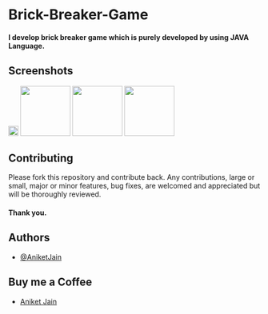 # Brick-Breaker-Game
#### I develop brick breaker game which is purely developed by using JAVA Language.

## Screenshots

<p float="left">
	<img src="https://github.com/dev-aniketj/Brick-Breaker-Game/blob/master/SS/SS_1.png" width="20"/>
	<img src="https://github.com/dev-aniketj/Brick-Breaker-Game/blob/master/SS/SS_2.png" width="100"/>
	<img src="https://github.com/dev-aniketj/Brick-Breaker-Game/blob/master/SS/SS_3.png" width="100"/>
	<img src="https://github.com/dev-aniketj/Brick-Breaker-Game/blob/master/SS/SS_4.png" width="100"/>
</p>

## Contributing

Please fork this repository and contribute back. Any contributions, large or small, major or minor features, bug fixes, are welcomed and appreciated but will be thoroughly reviewed.
#### Thank you.

## Authors

- [@AniketJain](https://github.com/dev-aniketj/)

## Buy me a Coffee

- [Aniket Jain](https://www.buymeacoffee.com/aniketjain/)

